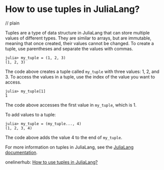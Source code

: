 # How to use tuples in JuliaLang?
// plain

Tuples are a type of data structure in JuliaLang that can store multiple values of different types. They are similar to arrays, but are immutable, meaning that once created, their values cannot be changed. To create a tuple, use parentheses and separate the values with commas.

```
julia> my_tuple = (1, 2, 3)
(1, 2, 3)
```

The code above creates a tuple called `my_tuple` with three values: 1, 2, and 3. To access the values in a tuple, use the index of the value you want to access.

```
julia> my_tuple[1]
1
```

The code above accesses the first value in `my_tuple`, which is 1.

To add values to a tuple:

```
julia> my_tuple = (my_tuple..., 4)
(1, 2, 3, 4)
```

The code above adds the value 4 to the end of `my_tuple`.

For more information on tuples in JuliaLang, see the [JuliaLang documentation](https://docs.julialang.org/en/v1/base/collections/#Tuples-1).

onelinerhub: [How to use tuples in JuliaLang?
](https://onelinerhub.com/julialang/how-to-use-tuples-in-julialang)
